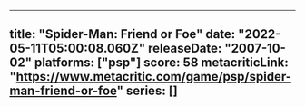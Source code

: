 
---
title: "Spider-Man: Friend or Foe"
date: "2022-05-11T05:00:08.060Z"
releaseDate: "2007-10-02"
platforms: ["psp"]
score: 58
metacriticLink: "https://www.metacritic.com/game/psp/spider-man-friend-or-foe"
series: []
---
